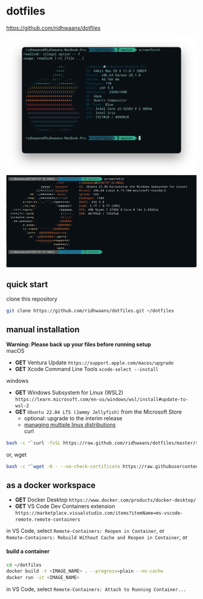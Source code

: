 # dotfiles
 https://github.com/ridhwaans/dotfiles

![screenfetch_mac](images/screenfetch-mac.png)
![screenfetch_windows](images/screenfetch-windows.png)

## quick start
clone this repository
```sh
git clone https://github.com/ridhwaans/dotfiles.git ~/dotfiles
```

## manual installation
**Warning: Please back up your files before running setup**  
macOS
- **GET** Ventura Update `https://support.apple.com/macos/upgrade`
- **GET** Xcode Command Line Tools `xcode-select --install`

windows
- **GET** Windows Subsystem for Linux (WSL2) `https://learn.microsoft.com/en-us/windows/wsl/install#update-to-wsl-2`
- **GET** `Ubuntu 22.04 LTS (Jammy Jellyfish)` from the Microsoft Store
    - optional: upgrade to the interim release
    - [managing multiple linux distributions](https://learn.microsoft.com/en-us/windows/wsl/wsl-config#managing-multiple-linux-distributions)   
curl
```sh
bash -c "`curl -fsSL https://raw.github.com/ridhwaans/dotfiles/master/setup.sh`"
```
or, wget
```sh
bash -c "`wget -O - --no-check-certificate https://raw.githubusercontent.com/ridhwaans/dotfiles/master/setup.sh`"
```

## as a docker workspace
- **GET** Docker Desktop `https://www.docker.com/products/docker-desktop/`  
- **GET** VS Code Dev Containers extension `https://marketplace.visualstudio.com/items?itemName=ms-vscode-remote.remote-containers`  

in VS Code, select `Remote-Containers: Reopen in Container`, or  
`Remote-Containers: Rebuild Without Cache and Reopen in Container`, or  

#### build a container
```sh
cd ~/dotfiles
docker build -t <IMAGE_NAME> . --progress=plain --no-cache
docker run -it <IMAGE_NAME>
```
in VS Code, select `Remote-Containers: Attach to Running Container...`   



